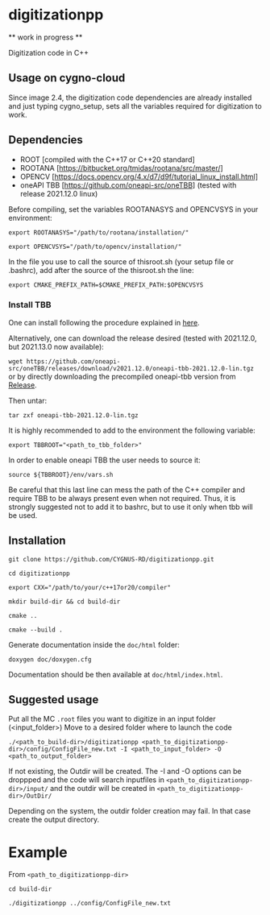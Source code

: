 # digitizationpp

** work in progress **

Digitization code in C++

## Usage on cygno-cloud
Since image 2.4, the digitization code dependencies are already installed and just typing cygno_setup, sets all the variables required for digitization to work.

## Dependencies

* ROOT [compiled with the C++17 or C++20 standard]
* ROOTANA [https://bitbucket.org/tmidas/rootana/src/master/]
* OPENCV [https://docs.opencv.org/4.x/d7/d9f/tutorial_linux_install.html]
* oneAPI TBB [https://github.com/oneapi-src/oneTBB] (tested with release 2021.12.0 linux)

Before compiling, set the variables ROOTANASYS and OPENCVSYS in your environment:

`export ROOTANASYS="/path/to/rootana/installation/"`

`export OPENCVSYS="/path/to/opencv/installation/"`

In the file you use to call the source of thisroot.sh (your setup file or .bashrc), add after the source of the thisroot.sh the line:

`export CMAKE_PREFIX_PATH=$CMAKE_PREFIX_PATH:$OPENCVSYS`

### Install TBB
One can install following the procedure explained in [here](https://github.com/oneapi-src/oneTBB/blob/master/INSTALL.md).

Alternatively, one can download the release desired (tested with 2021.12.0, but 2021.13.0 now available):

`wget https://github.com/oneapi-src/oneTBB/releases/download/v2021.12.0/oneapi-tbb-2021.12.0-lin.tgz`
or by directly downloading the precompiled oneapi-tbb version from [Release](https://github.com/oneapi-src/oneTBB/releases).

Then untar:

`tar zxf oneapi-tbb-2021.12.0-lin.tgz`

It is highly recommended to add to the environment the following variable:

`export TBBROOT="<path_to_tbb_folder>"`

In order to enable oneapi TBB the user needs to source it:

`source ${TBBROOT}/env/vars.sh`

Be careful that this last line can mess the path of the C++ compiler and require TBB to be always present even when not required. Thus, it is strongly suggested not to add it to bashrc, but to use it only when tbb will be used.

## Installation

`git clone https://github.com/CYGNUS-RD/digitizationpp.git`

`cd digitizationpp`

`export CXX="/path/to/your/c++17or20/compiler"`

`mkdir build-dir && cd build-dir`

`cmake ..`

`cmake --build .`



Generate documentation inside the `doc/html` folder:

`doxygen doc/doxygen.cfg`

Documentation should be then available at `doc/html/index.html`.

## Suggested usage

Put all the MC `.root` files you want to digitize in an input folder (<input_folder>)
Move to a desired folder where to launch the code

`./<path_to_build-dir>/digitizationpp <path_to_digitizationpp-dir>/config/ConfigFile_new.txt -I <path_to_input_folder> -O <path_to_output_folder>`

If not existing, the Outdir will be created. The -I and -O options can be droppped and the code will search inputfiles in
`<path_to_digitizationpp-dir>/input/`
and the outdir will be created in 
`<path_to_digitizationpp-dir>/OutDir/`

Depending on the system, the outdir folder creation may fail. In that case create the output directory.

# Example
From `<path_to_digitizationpp-dir>`

`cd build-dir`

`./digitizationpp ../config/ConfigFile_new.txt`
